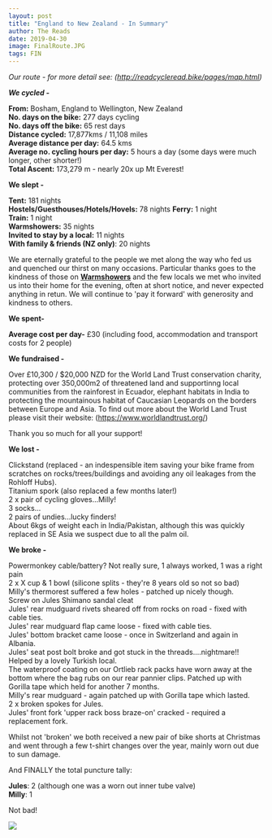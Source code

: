 ```yaml
---
layout: post
title: "England to New Zealand - In Summary"
author: The Reads
date: 2019-04-30
image: FinalRoute.JPG
tags: FIN    
---
```


*Our route - for more detail see: (http://readcycleread.bike/pages/map.html)*      

***We cycled -***  

**From:** Bosham, England to Wellington, New Zealand  
**No. days on the bike:** 277 days cycling  
**No. days off the bike:** 65 rest days  
**Distance cycled:** 17,877kms / 11,108 miles  
**Average distance per day:** 64.5 kms   
**Average no. cycling hours per day:** 5 hours a day (some days were much longer, other shorter!)  
**Total Ascent:** 173,279 m - nearly 20x up Mt Everest!  

**We slept -**  

**Tent:** 181 nights  
**Hostels/Guesthouses/Hotels/Hovels:** 78 nights
**Ferry:** 1 night  
**Train:** 1 night  
**Warmshowers:** 35 nights  
**Invited to stay by a local:**  11 nights  
**With family & friends (NZ only)**: 20 nights  

We are eternally grateful to the people we met along the way who fed us and quenched our thirst on many occasions. Particular thanks goes to the kindness of those on [**Warmshowers**](https://www.warmshowers.org) and the few locals we met who invited us into their home for the evening, often at short notice, and never expected anything in retun.  We will continue to 'pay it forward' with generosity and kindness to others.  

**We spent-**  

**Average cost per day-**  £30 (including food, accommodation and transport costs for 2 people)  

**We fundraised -**  

Over £10,300 / $20,000 NZD for the World Land Trust conservation charity, protecting over 350,000m2 of threatened land and supportinng local communities from the rainforest in Ecuador, elephant habitats in India to protecting the mountainous habitat of Caucasian Leopards on the borders between Europe and Asia. To find out more about the World Land Trust please visit their website: (https://www.worldlandtrust.org/)  

Thank you so much for all your support!  

**We lost -**  

Clickstand  (replaced - an indespensible item saving your bike frame from scratches on rocks/trees/buildings and avoiding any oil leakages from the Rohloff Hubs).  
Titanium spork (also replaced a few months later!)  
2 x pair of cycling gloves...Milly!  
3 socks...  
2 pairs of undies...lucky finders!  
About 6kgs of weight each in India/Pakistan, although this was quickly replaced in SE Asia we suspect due to all the palm oil.

**We broke -**  

Powermonkey cable/battery? Not really sure, 1 always worked, 1 was a right pain  
2 x X cup & 1 bowl (silicone splits - they're 8 years old so not so bad)  
Milly's thermorest suffered a few holes - patched up nicely though.   
Screw on Jules Shimano sandal cleat   
Jules' rear mudguard rivets sheared off from rocks on road - fixed with cable ties.  
Jules' rear mudguard flap came loose - fixed with cable ties.  
Jules' bottom bracket came loose - once in Switzerland and again in Albania.  
Jules' seat post bolt broke and got stuck in the threads....nightmare!! Helped by a lovely Turkish local.  
The waterproof coating on our Ortlieb rack packs have worn away at the bottom where the bag rubs on our rear pannier clips. Patched up with Gorilla tape which held for another 7 months.  
Milly's rear mudguard - again patched up with Gorilla tape which lasted.  
2 x broken spokes for Jules.  
Jules' front fork 'upper rack boss braze-on' cracked - required a replacement fork.  

Whilst not 'broken' we both received a new pair of bike shorts at Christmas and went through a few t-shirt changes over the year, mainly worn out due to sun damage.  

And FINALLY the total puncture tally:  

**Jules**: 2  (although one was a worn out inner tube valve)  
**Milly**: 1   

Not bad! 


![](assets/img/.jpg)  



